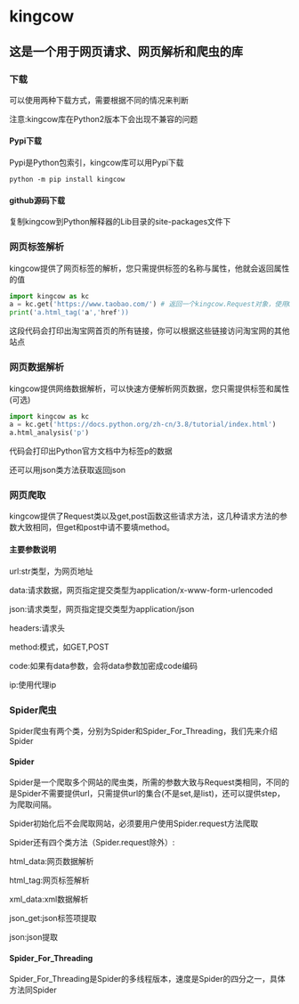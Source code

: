 # kingcow

## 这是一个用于网页请求、网页解析和爬虫的库

### 下载

可以使用两种下载方式，需要根据不同的情况来判断

注意:kingcow库在Python2版本下会出现不兼容的问题

#### Pypi下载

Pypi是Python包索引，kingcow库可以用Pypi下载

```
python -m pip install kingcow
```

#### github源码下载

复制kingcow到Python解释器的Lib目录的site-packages文件下


### 网页标签解析

kingcow提供了网页标签的解析，您只需提供标签的名称与属性，他就会返回属性的值

```Python
import kingcow as kc
a = kc.get('https://www.taobao.com/') # 返回一个kingcow.Request对象，使用GET发送请求
print('a.html_tag('a','href'))
```
这段代码会打印出淘宝网首页的所有链接，你可以根据这些链接访问淘宝网的其他站点

### 网页数据解析

kingcow提供网络数据解析，可以快速方便解析网页数据，您只需提供标签和属性(可选)

```Python
import kingcow as kc
a = kc.get('https://docs.python.org/zh-cn/3.8/tutorial/index.html')
a.html_analysis('p')
```
代码会打印出Python官方文档中为标签p的数据

还可以用json类方法获取返回json

### 网页爬取

kingcow提供了Request类以及get,post函数这些请求方法，这几种请求方法的参数大致相同，但get和post中请不要填method。

#### 主要参数说明

url:str类型，为网页地址

data:请求数据，网页指定提交类型为application/x-www-form-urlencoded

json:请求类型，网页指定提交类型为application/json

headers:请求头

method:模式，如GET,POST

code:如果有data参数，会将data参数加密成code编码

ip:使用代理ip

### Spider爬虫

Spider爬虫有两个类，分别为Spider和Spider_For_Threading，我们先来介绍Spider

#### Spider

Spider是一个爬取多个网站的爬虫类，所需的参数大致与Request类相同，不同的是Spider不需要提供url，只需提供url的集合(不是set,是list)，还可以提供step，为爬取间隔。

Spider初始化后不会爬取网站，必须要用户使用Spider.request方法爬取

Spider还有四个类方法（Spider.request除外）:

html_data:网页数据解析

html_tag:网页标签解析

xml_data:xml数据解析

json_get:json标签项提取

json:json提取

#### Spider_For_Threading

Spider_For_Threading是Spider的多线程版本，速度是Spider的四分之一，具体方法同Spider

